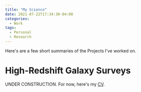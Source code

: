 ```yaml
---
title: "My Science"
date: 2021-07-22T17:34:30-04:00
categories:
  - Work
tags:
  - Personal
  - Research
---
```

Here's are a few short summaries of the Projects I've worked on.
# High-Redshift Galaxy Surveys

UNDER CONSTRUCTION.
For now, here's my [CV][cv].



[cv]: https://openhearted99.github.io/assets/files/Pena_resume.pdf
